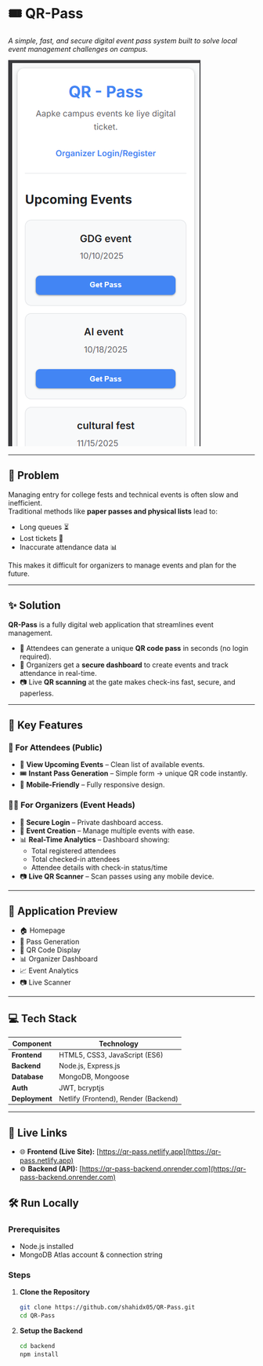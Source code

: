# 🎟️ QR-Pass  
_A simple, fast, and secure digital event pass system built to solve local event management challenges on campus._

![QR Pass Preview](/frontend/images/1.png)

---

## 📍 Problem
Managing entry for college fests and technical events is often slow and inefficient.  
Traditional methods like **paper passes and physical lists** lead to:
- Long queues ⏳  
- Lost tickets 📄  
- Inaccurate attendance data 📊  

This makes it difficult for organizers to manage events and plan for the future.

---

## ✨ Solution
**QR-Pass** is a fully digital web application that streamlines event management.  

- 🎫 Attendees can generate a unique **QR code pass** in seconds (no login required).  
- 🎉 Organizers get a **secure dashboard** to create events and track attendance in real-time.  
- 📷 Live **QR scanning** at the gate makes check-ins fast, secure, and paperless.  

---

## 🚀 Key Features  

### 👥 For Attendees (Public)
- 📅 **View Upcoming Events** – Clean list of available events.  
- 🎟️ **Instant Pass Generation** – Simple form → unique QR code instantly.  
- 📱 **Mobile-Friendly** – Fully responsive design.  

### 👨‍💼 For Organizers (Event Heads)
- 🔐 **Secure Login** – Private dashboard access.  
- 🎉 **Event Creation** – Manage multiple events with ease.  
- 📊 **Real-Time Analytics** – Dashboard showing:  
  - Total registered attendees  
  - Total checked-in attendees  
  - Attendee details with check-in status/time  
- 📷 **Live QR Scanner** – Scan passes using any mobile device.  

---

## 📸 Application Preview
- 🏠 Homepage  
- 🎫 Pass Generation  
- 🔲 QR Code Display  
- 📊 Organizer Dashboard  
- 📈 Event Analytics  
- 📷 Live Scanner  

---

## 💻 Tech Stack  

| Component       | Technology |
|-----------------|------------|
| **Frontend**    | HTML5, CSS3, JavaScript (ES6) |
| **Backend**     | Node.js, Express.js |
| **Database**    | MongoDB, Mongoose |
| **Auth**        | JWT, bcryptjs |
| **Deployment**  | Netlify (Frontend), Render (Backend) |

---

## 🔗 Live Links
- 🌐 **Frontend (Live Site):** [https://qr-pass.netlify.app](https://qr-pass.netlify.app)  
- ⚙️ **Backend (API):** [https://qr-pass-backend.onrender.com](https://qr-pass-backend.onrender.com)  


## 🛠️ Run Locally  

### Prerequisites  
- Node.js installed  
- MongoDB Atlas account & connection string  

### Steps  
1. **Clone the Repository**  
   ```bash
   git clone https://github.com/shahidx05/QR-Pass.git
   cd QR-Pass

1. **Setup the Backend**  
   ```bash
   cd backend
   npm install

